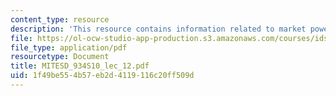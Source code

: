 ```yaml
---
content_type: resource
description: 'This resource contains information related to market power.  '
file: https://ol-ocw-studio-app-production.s3.amazonaws.com/courses/ids-505j-engineering-economics-and-regulation-of-the-electric-power-sector-spring-2010/1f49be554b57eb2d4119116c20ff509d_MITESD_934S10_lec_12.pdf
file_type: application/pdf
resourcetype: Document
title: MITESD_934S10_lec_12.pdf
uid: 1f49be55-4b57-eb2d-4119-116c20ff509d
---
```

